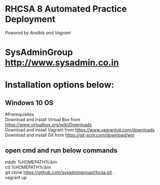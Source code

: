 # RHCSA 8 Automated Practice Deployment <br>
_Powered by Ansible and Vagrant_  <br>
# SysAdminGroup http://www.sysadmin.co.in <br>

# Installation options below: <br>
## Windows 10 OS <br>
#Prerequisites <br>
Download and install Virtual Box from https://www.virtualbox.org/wiki/Downloads <br>
Download and install Vagrant from https://www.vagrantup.com/downloads <br>
Download and install Git from https://git-scm.com/download/win <br>

## open cmd and run below commands 

mkdir %HOMEPATH%\bin <br>
cd %HOMEPATH%\bin <br>
git clone https://github.com/sysadmingroup/rhcsa.git . <br>
vagrant up <br>


